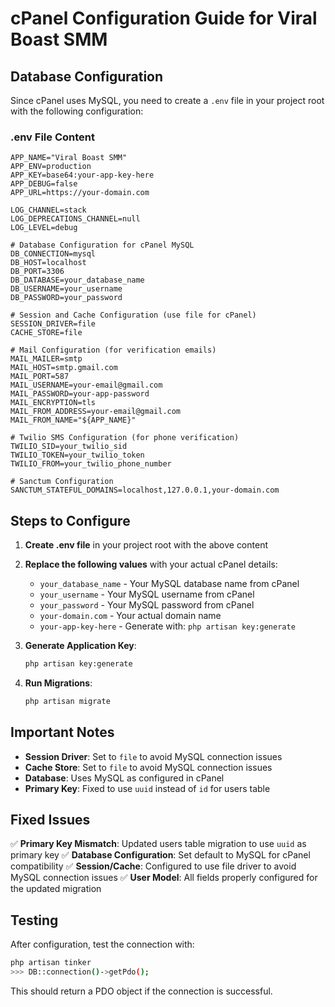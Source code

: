 # cPanel Configuration Guide for Viral Boast SMM

## Database Configuration

Since cPanel uses MySQL, you need to create a `.env` file in your project root with the following configuration:

### .env File Content

```env
APP_NAME="Viral Boast SMM"
APP_ENV=production
APP_KEY=base64:your-app-key-here
APP_DEBUG=false
APP_URL=https://your-domain.com

LOG_CHANNEL=stack
LOG_DEPRECATIONS_CHANNEL=null
LOG_LEVEL=debug

# Database Configuration for cPanel MySQL
DB_CONNECTION=mysql
DB_HOST=localhost
DB_PORT=3306
DB_DATABASE=your_database_name
DB_USERNAME=your_username
DB_PASSWORD=your_password

# Session and Cache Configuration (use file for cPanel)
SESSION_DRIVER=file
CACHE_STORE=file

# Mail Configuration (for verification emails)
MAIL_MAILER=smtp
MAIL_HOST=smtp.gmail.com
MAIL_PORT=587
MAIL_USERNAME=your-email@gmail.com
MAIL_PASSWORD=your-app-password
MAIL_ENCRYPTION=tls
MAIL_FROM_ADDRESS=your-email@gmail.com
MAIL_FROM_NAME="${APP_NAME}"

# Twilio SMS Configuration (for phone verification)
TWILIO_SID=your_twilio_sid
TWILIO_TOKEN=your_twilio_token
TWILIO_FROM=your_twilio_phone_number

# Sanctum Configuration
SANCTUM_STATEFUL_DOMAINS=localhost,127.0.0.1,your-domain.com
```

## Steps to Configure

1. **Create .env file** in your project root with the above content
2. **Replace the following values** with your actual cPanel details:
   - `your_database_name` - Your MySQL database name from cPanel
   - `your_username` - Your MySQL username from cPanel
   - `your_password` - Your MySQL password from cPanel
   - `your-domain.com` - Your actual domain name
   - `your-app-key-here` - Generate with: `php artisan key:generate`

3. **Generate Application Key**:
   ```bash
   php artisan key:generate
   ```

4. **Run Migrations**:
   ```bash
   php artisan migrate
   ```

## Important Notes

- **Session Driver**: Set to `file` to avoid MySQL connection issues
- **Cache Store**: Set to `file` to avoid MySQL connection issues
- **Database**: Uses MySQL as configured in cPanel
- **Primary Key**: Fixed to use `uuid` instead of `id` for users table

## Fixed Issues

✅ **Primary Key Mismatch**: Updated users table migration to use `uuid` as primary key
✅ **Database Configuration**: Set default to MySQL for cPanel compatibility
✅ **Session/Cache**: Configured to use file driver to avoid MySQL connection issues
✅ **User Model**: All fields properly configured for the updated migration

## Testing

After configuration, test the connection with:
```bash
php artisan tinker
>>> DB::connection()->getPdo();
```

This should return a PDO object if the connection is successful.








